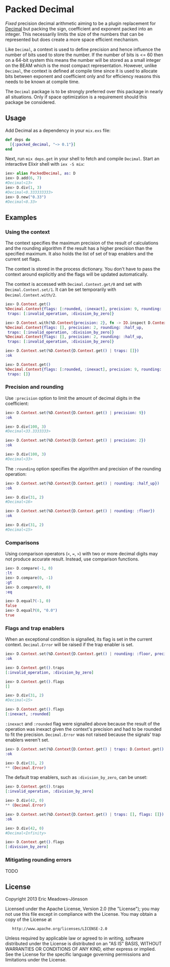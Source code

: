 # Packed Decimal

*Fixed* precision decimal arithmetic aiming to be a plugin replacement for [Decimal](https://github.com/ericmj/decimal) but packing the sign, coefficient and exponent packed into an integer. This necessarily limits the size of the numbers that can be represented but does create a more space efficient mechanism.

Like `Decimal`, a context is used to define precision and hence influence the number of bits used to store the number. If the number of bits is <= 60 then on a 64-bit system this means the number will be stored as a small integer on the BEAM which is the most compact representation. However, unlike `Decimal`, the context is defined at compile time since it is used to allocate bits between exponent and coefficient only and for efficiency reasons this needs to be known at compile time.

The `Decimal` package is to be strongly preferred over this package in nearly all situations. Only if space optimization is a requirement should this package be considered.

## Usage

Add Decimal as a dependency in your `mix.exs` file:

```elixir
def deps do
  [{:packed_decimal, "~> 0.1"}]
end
```

Next, run `mix deps.get` in your shell to fetch and compile `Decimal`. Start an
interactive Elixir shell with `iex -S mix`:

```elixir
iex> alias PackedDecimal, as: D
iex> D.add(6, 7)
#Decimal<13>
iex> D.div(1, 3)
#Decimal<0.333333333>
iex> D.new("0.33")
#Decimal<0.33>
```

## Examples

### Using the context

The context specifies the maximum precision of the result of calculations and
the rounding algorithm if the result has a higher precision than the specified
maximum. It also holds the list of set of trap enablers and the current set
flags.

The context is stored in the process dictionary. You don't have to pass the
context around explicitly and the flags will be updated automatically.

The context is accessed with `Decimal.Context.get/0` and set with
`Decimal.Context.set/1`. It can be set temporarily with
`Decimal.Context.with/2`.

```elixir
iex> D.Context.get()
%Decimal.Context{flags: [:rounded, :inexact], precision: 9, rounding: :half_up,
 traps: [:invalid_operation, :division_by_zero]}

iex> D.Context.with(%D.Context{precision: 2}, fn -> IO.inspect D.Context.get() end)
%Decimal.Context{flags: [], precision: 2, rounding: :half_up,
 traps: [:invalid_operation, :division_by_zero]}
%Decimal.Context{flags: [], precision: 2, rounding: :half_up,
 traps: [:invalid_operation, :division_by_zero]}

iex> D.Context.set(%D.Context{D.Context.get() | traps: []})
:ok

iex> D.Context.get()
%Decimal.Context{flags: [:rounded, :inexact], precision: 9, rounding: :half_up,
 traps: []}
```

### Precision and rounding

Use `:precision` option to limit the amount of decimal digits in the
coefficient:

```elixir
iex> D.Context.set(%D.Context{D.Context.get() | precision: 9})
:ok

iex> D.div(100, 3)
#Decimal<33.3333333>

iex> D.Context.set(%D.Context{D.Context.get() | precision: 2})
:ok

iex> D.div(100, 3)
#Decimal<33>
```

The `:rounding` option specifies the algorithm and precision of the rounding
operation:

```elixir
iex> D.Context.set(%D.Context{D.Context.get() | rounding: :half_up})
:ok

iex> D.div(31, 2)
#Decimal<16>

iex> D.Context.set(%D.Context{D.Context.get() | rounding: :floor})
:ok

iex> D.div(31, 2)
#Decimal<15>
```

### Comparisons

Using comparison operators (`<`, `=`, `>`) with two or more decimal digits may
not produce accurate result. Instead, use comparison functions.

```elixir
iex> D.compare(-1, 0)
:lt
iex> D.compare(0, -1)
:gt
iex> D.compare(0, 0)
:eq

iex> D.equal?(-1, 0)
false
iex> D.equal?(0, "0.0")
true
```

### Flags and trap enablers

When an exceptional condition is signalled, its flag is set in the current
context. `Decimal.Error` will be raised if the trap enabler is set.

```elixir
iex> D.Context.set(%D.Context{D.Context.get() | rounding: :floor, precision: 2})
:ok

iex> D.Context.get().traps
[:invalid_operation, :division_by_zero]

iex> D.Context.get().flags
[]

iex> D.div(31, 2)
#Decimal<15>

iex> D.Context.get().flags
[:inexact, :rounded]
```

`:inexact` and `:rounded` flag were signalled above because the result of the
operation was inexact given the context's precision and had to be rounded to
fit the precision. `Decimal.Error` was not raised because the signals' trap
enablers weren't set.

```elixir
iex> D.Context.set(%D.Context{D.Context.get() | traps: D.Context.get().traps ++ [:inexact]})
:ok

iex> D.div(31, 2)
** (Decimal.Error)
```

The default trap enablers, such as `:division_by_zero`, can be unset:

```elixir
iex> D.Context.get().traps
[:invalid_operation, :division_by_zero]

iex> D.div(42, 0)
** (Decimal.Error)

iex> D.Context.set(%D.Context{D.Context.get() | traps: [], flags: []})
:ok

iex> D.div(42, 0)
#Decimal<Infinity>

iex> D.Context.get().flags
[:division_by_zero]
```

### Mitigating rounding errors

TODO

## License

   Copyright 2013 Eric Meadows-Jönsson

   Licensed under the Apache License, Version 2.0 (the "License");
   you may not use this file except in compliance with the License.
   You may obtain a copy of the License at

       http://www.apache.org/licenses/LICENSE-2.0

   Unless required by applicable law or agreed to in writing, software
   distributed under the License is distributed on an "AS IS" BASIS,
   WITHOUT WARRANTIES OR CONDITIONS OF ANY KIND, either express or implied.
   See the License for the specific language governing permissions and
   limitations under the License.
